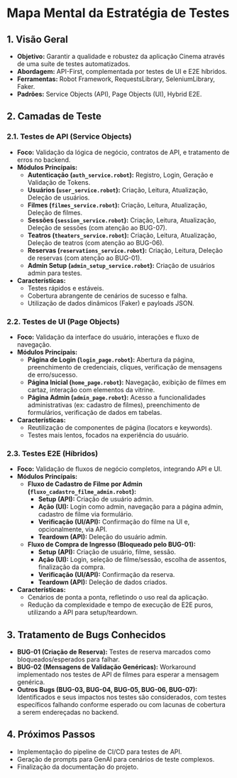 # Mapa Mental da Estratégia de Testes

## 1. Visão Geral
- **Objetivo:** Garantir a qualidade e robustez da aplicação Cinema através de uma suíte de testes automatizados.
- **Abordagem:** API-First, complementada por testes de UI e E2E híbridos.
- **Ferramentas:** Robot Framework, RequestsLibrary, SeleniumLibrary, Faker.
- **Padrões:** Service Objects (API), Page Objects (UI), Hybrid E2E.

## 2. Camadas de Teste

### 2.1. Testes de API (Service Objects)
- **Foco:** Validação da lógica de negócio, contratos de API, e tratamento de erros no backend.
- **Módulos Principais:**
    - **Autenticação (`auth_service.robot`):** Registro, Login, Geração e Validação de Tokens.
    - **Usuários (`user_service.robot`):** Criação, Leitura, Atualização, Deleção de usuários.
    - **Filmes (`filmes_service.robot`):** Criação, Leitura, Atualização, Deleção de filmes.
    - **Sessões (`session_service.robot`):** Criação, Leitura, Atualização, Deleção de sessões (com atenção ao BUG-07).
    - **Teatros (`theaters_service.robot`):** Criação, Leitura, Atualização, Deleção de teatros (com atenção ao BUG-06).
    - **Reservas (`reservations_service.robot`):** Criação, Leitura, Deleção de reservas (com atenção ao BUG-01).
    - **Admin Setup (`admin_setup_service.robot`):** Criação de usuários admin para testes.
- **Características:**
    - Testes rápidos e estáveis.
    - Cobertura abrangente de cenários de sucesso e falha.
    - Utilização de dados dinâmicos (Faker) e payloads JSON.

### 2.2. Testes de UI (Page Objects)
- **Foco:** Validação da interface do usuário, interações e fluxo de navegação.
- **Módulos Principais:**
    - **Página de Login (`login_page.robot`):** Abertura da página, preenchimento de credenciais, cliques, verificação de mensagens de erro/sucesso.
    - **Página Inicial (`home_page.robot`):** Navegação, exibição de filmes em cartaz, interação com elementos da vitrine.
    - **Página Admin (`admin_page.robot`):** Acesso a funcionalidades administrativas (ex: cadastro de filmes), preenchimento de formulários, verificação de dados em tabelas.
- **Características:**
    - Reutilização de componentes de página (locators e keywords).
    - Testes mais lentos, focados na experiência do usuário.

### 2.3. Testes E2E (Híbridos)
- **Foco:** Validação de fluxos de negócio completos, integrando API e UI.
- **Módulos Principais:**
    - **Fluxo de Cadastro de Filme por Admin (`fluxo_cadastro_filme_admin.robot`):**
        - **Setup (API):** Criação de usuário admin.
        - **Ação (UI):** Login como admin, navegação para a página admin, cadastro de filme via formulário.
        - **Verificação (UI/API):** Confirmação do filme na UI e, opcionalmente, via API.
        - **Teardown (API):** Deleção do usuário admin.
    - **Fluxo de Compra de Ingresso (Bloqueado pelo BUG-01):**
        - **Setup (API):** Criação de usuário, filme, sessão.
        - **Ação (UI):** Login, seleção de filme/sessão, escolha de assentos, finalização da compra.
        - **Verificação (UI/API):** Confirmação da reserva.
        - **Teardown (API):** Deleção de dados criados.
- **Características:**
    - Cenários de ponta a ponta, refletindo o uso real da aplicação.
    - Redução da complexidade e tempo de execução de E2E puros, utilizando a API para setup/teardown.

## 3. Tratamento de Bugs Conhecidos
- **BUG-01 (Criação de Reserva):** Testes de reserva marcados como bloqueados/esperados para falhar.
- **BUG-02 (Mensagens de Validação Genéricas):** Workaround implementado nos testes de API de filmes para esperar a mensagem genérica.
- **Outros Bugs (BUG-03, BUG-04, BUG-05, BUG-06, BUG-07):** Identificados e seus impactos nos testes são considerados, com testes específicos falhando conforme esperado ou com lacunas de cobertura a serem endereçadas no backend.

## 4. Próximos Passos
- Implementação do pipeline de CI/CD para testes de API.
- Geração de prompts para GenAI para cenários de teste complexos.
- Finalização da documentação do projeto.